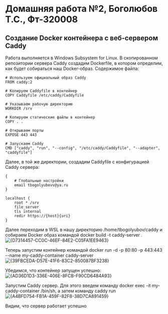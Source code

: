 # Домашняя работа №2, Боголюбов Т.С., Фт-320008

## Создание Docker контейнера с веб-сервером Caddy

Работа выполняется в Windows Subsystem for Linux. 
В скопированном репозитории сервера Caddy создадим Dockerfile, в котором определим, как будет собираться наш Docker-образ. Содержимое файла:
```
# Используем официальный образ Caddy
FROM caddy:2

# Копируем Caddyfile в контейнер
COPY Caddyfile /etc/caddy/Caddyfile

# Указываем рабочую директорию
WORKDIR /srv

# Копируем статические файлы в контейнер
COPY . .

# Открываем порты 
EXPOSE 443 443

# Запускаем Caddy
CMD ["caddy", "run", "--config", "/etc/caddy/Caddyfile", "--adapter", "caddyfile"]
```

Далее, в той же директории, создадим Caddyfile с конфигурацией Caddy сервера:
```
{
    # Глобальные настройки
    email tbogolyubovv@ya.ru
}

localhost {
    root * /srv
    file_server
    tls internal
    redir https://{host}{uri}
}
```

Далее переходим в WSL в нашу директорию /home/tbogolyubov/caddy и собираем Docker образ командой docker build -t caddy-server .
![{D7314457-CC0C-46EF-84E2-C05FA1EE9463}](https://github.com/user-attachments/assets/fa0d970c-a6cf-4ac0-b543-3f574343e057)

Теперь запустим контейнер командой docker run -d -p 80:80 -p 443:443 --name my-caddy-container caddy-server
![{39FBCEDA-D57E-41F6-83C2-850087BF3238}](https://github.com/user-attachments/assets/546863dc-06e9-45ed-b5cd-df886752a767)

Убедимся, что контейнер запущен успешно:
![{AD36D1D3-336E-406E-8FCB-F90CD6484A93}](https://github.com/user-attachments/assets/2a48a709-eaf5-4f2a-92e1-75d40d09194c)

Запустим Caddy сервер. Для этого введем команду docker exec -it my-caddy-container /bin/sh, а затем команду caddy run
![{A4BFD754-FB1A-459F-82F8-38D7CA891459}](https://github.com/user-attachments/assets/391d1b25-a9ee-405f-a2cc-c4bb0245f9ad)

Видим, что сервер работает успешно
